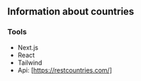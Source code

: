 ## Information about countries

### Tools
- Next.js
- React
- Tailwind
- Api: [https://restcountries.com/]
